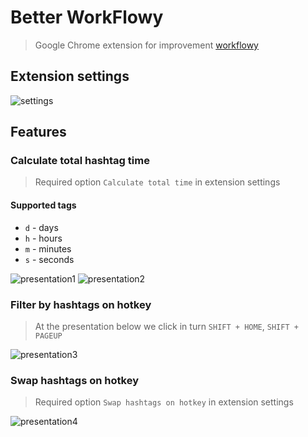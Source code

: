 # Better WorkFlowy

> Google Chrome extension for improvement [workflowy](https://workflowy.com/)

## Extension settings

![settings](https://i.gyazo.com/c4b6ce29fcc602e225516c199ae51c83.png)

## Features

### Calculate total hashtag time

> Required option `Calculate total time` in extension settings

#### Supported tags

-   `d` - days
-   `h` - hours
-   `m` - minutes
-   `s` - seconds

![presentation1](https://i.gyazo.com/534ccdf0b014a4c23fd7a186cd30c06c.gif)
![presentation2](https://camo.githubusercontent.com/94e0e25e56485ae07d4188c4c333c49f4cf6c9f7/68747470733a2f2f73746f726167652e79616e646578636c6f75642e6e65742f7075626c69632d6d6174657269616c732f70726573656e746174696f6e322e676966)

### Filter by hashtags on hotkey

> At the presentation below we click in turn `SHIFT + HOME`, `SHIFT + PAGEUP`

![presentation3](https://i.gyazo.com/a565909e85cdcec5cf397a80645894da.gif)

### Swap hashtags on hotkey

> Required option `Swap hashtags on hotkey` in extension settings

![presentation4](https://i.gyazo.com/8070f0fc6904d0a9621c7f81b7b3bcc9.gif)
